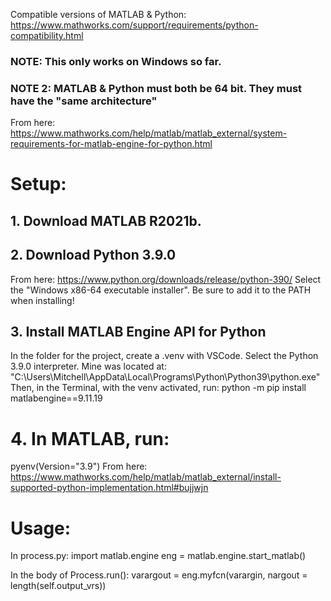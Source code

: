 Compatible versions of MATLAB & Python: https://www.mathworks.com/support/requirements/python-compatibility.html

### NOTE: This only works on Windows so far.
### NOTE 2: MATLAB & Python must both be 64 bit. They must have the "same architecture"
From here: https://www.mathworks.com/help/matlab/matlab_external/system-requirements-for-matlab-engine-for-python.html
# Setup:
## 1. Download MATLAB R2021b.

## 2. Download Python 3.9.0
From here: https://www.python.org/downloads/release/python-390/
Select the "Windows x86-64 executable installer".
Be sure to add it to the PATH when installing!

## 3. Install MATLAB Engine API for Python
In the folder for the project, create a .venv with VSCode.
Select the Python 3.9.0 interpreter.
Mine was located at: 
"C:\Users\Mitchell\AppData\Local\Programs\Python\Python39\python.exe"
Then, in the Terminal, with the venv activated, run:
python -m pip install matlabengine==9.11.19

# 4. In MATLAB, run:
pyenv(Version="3.9")
From here: https://www.mathworks.com/help/matlab/matlab_external/install-supported-python-implementation.html#bujjwjn



# Usage:
In process.py:
import matlab.engine
eng = matlab.engine.start_matlab()

In the body of Process.run():
varargout = eng.myfcn(varargin, nargout = length(self.output_vrs))
